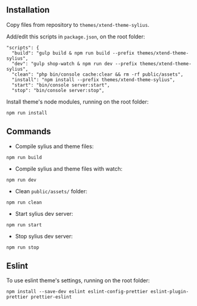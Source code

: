 ## Installation

Copy files from repository to `themes/xtend-theme-sylius`.

Add/edit this scripts in `package.json`, on the root folder:

```
"scripts": {
  "build": "gulp build & npm run build --prefix themes/xtend-theme-sylius",
  "dev": "gulp shop-watch & npm run dev --prefix themes/xtend-theme-sylius",
  "clean": "php bin/console cache:clear && rm -rf public/assets",
  "install": "npm install --prefix themes/xtend-theme-sylius",
  "start": "bin/console server:start",
  "stop": "bin/console server:stop",
```

Install theme's node modules, running on the root folder:

```
npm run install
```

## Commands

- Compile sylius and theme files:

```
npm run build
```

- Compile sylius and theme files with watch:

```
npm run dev
```

- Clean `public/assets/` folder:

```
npm run clean
```

- Start sylius dev server:

```
npm run start
```

- Stop sylius dev server:

```
npm run stop
```

## Eslint

To use eslint theme's settings, running on the root folder:

```
npm install --save-dev eslint eslint-config-prettier eslint-plugin-prettier prettier-eslint
```
